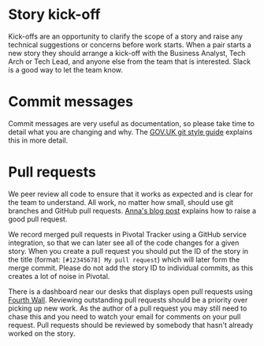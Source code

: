 # Story kick-off

Kick-offs are an opportunity to clarify the scope of a story and raise any
technical suggestions or concerns before work starts. When a pair starts a
new story they should arrange a kick-off with the Business Analyst, Tech
Arch or Tech Lead, and anyone else from the team that is interested. Slack
is a good way to let the team know.

# Commit messages

Commit messages are very useful as documentation, so please take time to
detail what you are changing and why. The [GOV.UK git style guide][]
explains this in more detail.

[GOV.UK git style guide]: https://github.com/alphagov/styleguides/blob/master/git.md

# Pull requests

We peer review all code to ensure that it works as expected and is clear for
the team to understand. All work, no matter how small, should use git
branches and GitHub pull requests. [Anna's blog post][] explains how to
raise a good pull request.

[Anna's blog post]: http://www.annashipman.co.uk/jfdi/good-pull-requests.html

We record merged pull requests in Pivotal Tracker using a GitHub service
integration, so that we can later see all of the code changes for a given
story. When you create a pull request you should put the ID of the story in
the title (format: `[#12345678] My pull request`) which will later form the
merge commit. Please do not add the story ID to individual commits, as this
creates a lot of noise in Pivotal.

There is a dashboard near our desks that displays open pull requests using
[Fourth Wall][]. Reviewing outstanding pull requests should be a priority
over picking up new work. As the author of a pull request you may still need
to chase this and you need to watch your email for comments on your pull
request. Pull requests should be reviewed by somebody that hasn't already
worked on the story.

[Fourth Wall]: https://github.com/alphagov/fourth-wall
